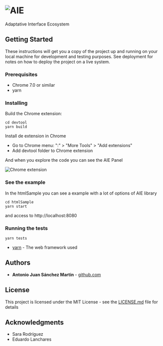# ![AIE](https://github.com/antoniojuansanchez/aie/raw/master/readme/logo.png)

Adaptative Interface Ecosystem

## Getting Started

These instructions will get you a copy of the project up and running on your local machine for development and testing purposes. See deployment for notes on how to deploy the project on a live system.

### Prerequisites

- Chrome 7.0 or similar
- yarn

### Installing

Build the Chrome extension:
```
cd devtool
yarn build
```

Install de extension in Chrome

- Go to Chrome menu: ":" > "More Tools" > "Add extensions"
- Add devtool folder to Chrome extension

And when you explore the code you can see the AIE Panel

![Chrome extension](https://github.com/antoniojuansanchez/aie/raw/master/readme/img.png)

### See the example

In the htmlSample you can see a example with a lot of options of AIE library  

```
cd htmlSample
yarn start
```
and access to http://localhost:8080

### Running the tests

```
yarn tests
```

* [yarn](https://yarnpkg.com/lang/en/) - The web framework used

## Authors

* **Antonio Juan Sánchez Martin** - [github.com](https://github.com/antoniojuansanchez)

## License

This project is licensed under the MIT License - see the [LICENSE.md](LICENSE.md) file for details

## Acknowledgments

* Sara Rodríguez
* Eduardo Lanchares
